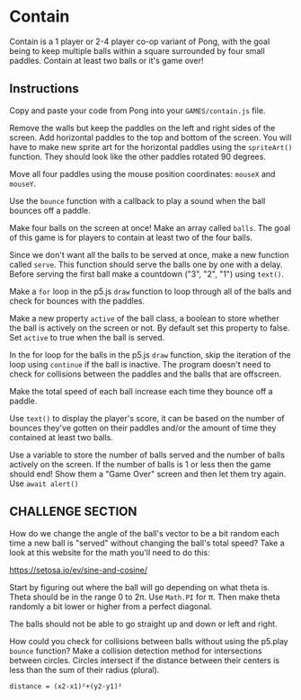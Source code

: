 # Contain

Contain is a 1 player or 2-4 player co-op variant of Pong, with the goal being to keep multiple balls within a square surrounded by four small paddles. Contain at least two balls or it's game over!

## Instructions

Copy and paste your code from Pong into your `GAMES/contain.js` file.

Remove the walls but keep the paddles on the left and right sides of the screen. Add horizontal paddles to the top and bottom of the screen. You will have to make new sprite art for the horizontal paddles using the `spriteArt()` function. They should look like the other paddles rotated 90 degrees.

Move all four paddles using the mouse position coordinates: `mouseX` and `mouseY`.

Use the `bounce` function with a callback to play a sound when the ball bounces off a paddle.

Make four balls on the screen at once! Make an array called `balls`. The goal of this game is for players to contain at least two of the four balls.

Since we don't want all the balls to be served at once, make a new function called `serve`. This function should serve the balls one by one with a delay. Before serving the first ball make a countdown ("3", "2", "1") using `text()`.

Make a `for` loop in the p5.js `draw` function to loop through all of the balls and check for bounces with the paddles.

Make a new property `active` of the ball class, a boolean to store whether the ball is actively on the screen or not. By default set this property to false. Set `active` to true when the ball is served.

In the for loop for the balls in the p5.js `draw` function, skip the iteration of the loop using `continue` if the ball is inactive. The program doesn't need to check for collisions between the paddles and the balls that are offscreen.

Make the total speed of each ball increase each time they bounce off a paddle.

Use `text()` to display the player's score, it can be based on the number of bounces they've gotten on their paddles and/or the amount of time they contained at least two balls.

Use a variable to store the number of balls served and the number of balls actively on the screen. If the number of balls is 1 or less then the game should end! Show them a "Game Over" screen and then let them try again. Use `await alert()`

## CHALLENGE SECTION

How do we change the angle of the ball's vector to be a bit random each time a new ball is "served" without changing the ball's total speed? Take a look at this website for the math you'll need to do this:

<https://setosa.io/ev/sine-and-cosine/>

Start by figuring out where the ball will go depending on what theta is. Theta should be in the range 0 to 2π. Use `Math.PI` for π. Then make theta randomly a bit lower or higher from a perfect diagonal.

The balls should not be able to go straight up and down or left and right.

How could you check for collisions between balls without using the p5.play `bounce` function? Make a collision detection method for intersections between circles. Circles intersect if the distance between their centers is less than the sum of their radius (plural).

```
distance = (x2-x1)²+(y2-y1)²
```
